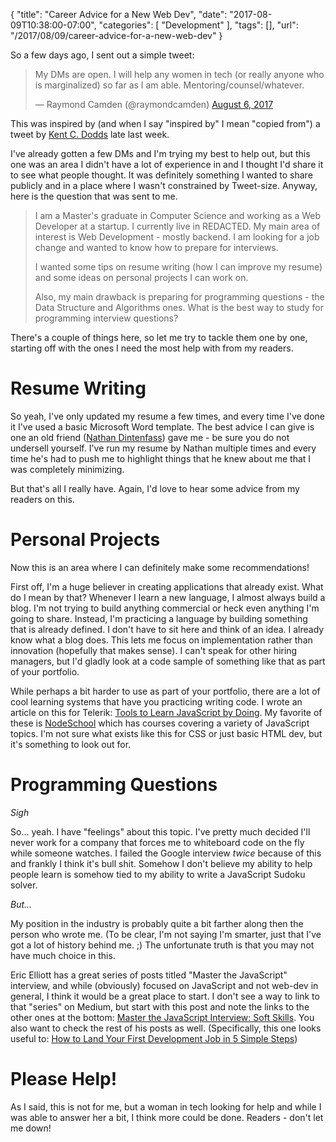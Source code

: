{
	"title": "Career Advice for a New Web Dev",
	"date": "2017-08-09T10:38:00-07:00",
	"categories": [
		"Development"
	],
	"tags": [],
	"url": "/2017/08/09/career-advice-for-a-new-web-dev"
}

So a few days ago, I sent out a simple tweet:

<blockquote class="twitter-tweet" data-lang="en"><p lang="en" dir="ltr">My DMs are open. I will help any women in tech (or really anyone who is marginalized) so far as I am able. Mentoring/counsel/whatever.</p>&mdash; Raymond Camden (@raymondcamden) <a href="https://twitter.com/raymondcamden/status/894199949877018628">August 6, 2017</a></blockquote>
<script async src="//platform.twitter.com/widgets.js" charset="utf-8"></script>


This was inspired by (and when I say "inspired by" I mean "copied from") a tweet by <a href="https://twitter.com/kentcdodds">Kent C. Dodds</a> late last week. 

I've already gotten a few DMs and I'm trying my best to help out, but this one was an area I didn't have a lot of experience in and I thought I'd share it to see what people thought. It was definitely something I wanted to share publicly and in a place where I wasn't constrained by Tweet-size. Anyway, here is the question that was sent to me.

<blockquote>
<p>
I am a Master's graduate in Computer Science and working as a Web Developer at a startup. I currently live in REDACTED. My main area of interest is Web Development - mostly backend. I am looking for a job change and wanted to know how to prepare for interviews.
</p>
<p>
I wanted some tips on resume writing (how I can improve my resume) and some ideas on personal projects I can work on.
</p>
<p>
Also, my main drawback is preparing for programming questions - the Data Structure and Algorithms ones. What is the best way to study for programming interview questions?
</p>
</blockquote>

There's a couple of things here, so let me try to tackle them one by one, starting off with the ones I need the most help with from my readers.

Resume Writing
===

So yeah, I've only updated my resume a few times, and every time I've done it I've used a basic Microsoft Word template. The best advice I can give is one an old friend ([Nathan Dintenfass](https://twitter.com/ndintenfass)) gave me - be sure you do not undersell yourself. I've run my resume by Nathan multiple times and every time he's had to push me to highlight things that he knew about me that I was completely minimizing. 

But that's all I really have. Again, I'd love to hear some advice from my readers on this.

Personal Projects
===

Now this is an area where I can definitely make some recommendations!

First off, I'm a huge believer in creating applications that already exist. What do I mean by that? Whenever I learn a new language, I almost always build a blog. I'm not trying to build anything commercial or heck even anything I'm going to share. Instead, I'm practicing a language by building something that is already defined. I don't have to sit here and think of an idea. I already know what a blog does. This lets me focus on implementation rather than innovation (hopefully that makes sense). I can't speak for other hiring managers, but I'd gladly look at a code sample of something like that as part of your portfolio. 

While perhaps a bit harder to use as part of your portfolio, there are a lot of cool learning systems that have you practicing writing code. I wrote an article on this for Telerik: [Tools to Learn JavaScript by Doing](http://developer.telerik.com/featured/tools-learn-javascript/). My favorite of these is [NodeSchool](https://nodeschool.io/) which has courses covering a variety of JavaScript topics. I'm not sure what exists like this for CSS or just basic HTML dev, but it's something to look out for. 

Programming Questions
===

*Sigh*

So... yeah. I have "feelings" about this topic. I've pretty much decided I'll never work for a company that forces me to whiteboard code on the fly while someone watches. I failed the Google interview *twice* because of this and frankly I think it's bull shit. Somehow I don't believe my ability to help people learn is somehow tied to my ability to write a JavaScript Sudoku solver. 

*But...*

My position in the industry is probably quite a bit farther along then the person who wrote me. (To be clear, I'm not saying I'm smarter, just that I've got a lot of history behind me. ;) The unfortunate truth is that you may not have much choice in this.

Eric Elliott has a great series of posts titled "Master the JavaScript" interview, and while (obviously) focused on JavaScript and not web-dev in general, I think it would be a great place to start. I don't see a way to link to that "series" on Medium, but start with this post and note the links to the other ones at the bottom: [Master the JavaScript Interview: Soft Skills](https://medium.com/javascript-scene/master-the-javascript-interview-soft-skills-a8a5fb02c466). You also want to check the rest of his posts as well. (Specifically, this one looks useful to: [How to Land Your First Development Job in 5 Simple Steps](https://medium.com/javascript-scene/how-to-land-your-first-development-job-in-5-simple-steps-4e9fb73314c))

Please Help!
===

As I said, this is not for me, but a woman in tech looking for help and while I was able to answer her a bit, I think more could be done. Readers - don't let me down!
